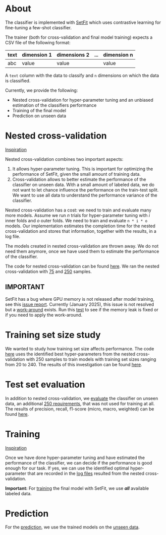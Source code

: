 # About

The classifier is implemented with [SetFit](https://huggingface.co/docs/setfit/index) which uses contrastive learning for fine-tuning a few-shot classifier.

The trainer (both for cross-validation and final model training) expects a CSV file of the following format:

| text | dimension 1 | dimensions 2 | ... | dimension n |
|------|-------------|--------------|-----|-------------|
| abc  | value       | value        |     | value       |

A `text` column with the data to classify and `n` dimensions on which the data is classified.

Currently, we provide the following:

 - Nested cross-validation for hyper-parameter tuning and an unbiased estimation of the classifiers performance
 - Training of the final model
 - Prediction on unseen data

# Nested cross-validation

[Inspiration](https://machinelearningmastery.com/nested-cross-validation-for-machine-learning-with-python/)

Nested cross-validation combines two important aspects:
 1. It allows hyper-parameter tuning. This is important for optimizing the performance of SetFit, given the small amount of training data.
 2. Cross-validation allows to better estimate the performance of the classifier on unseen data. With a small amount of labeled data, we do not want to let chance influence the performance on the train-test split. We want to use all data to understand the performance variance of the classifier.

Nested cross-validation has a cost: we need to train and evaluate many more models. Assume we run *n* trials for hyper-parameter tuning with *i* inner folds and *o* outer folds. We need to train and evaluate `n * i * o` models. Our implementation estimates the completion time for the nested cross-validation and stores that information, together with the results, in a log file.

The models created in nested cross-validation are thrown away. We do not need them anymore, once we have used them to estimate the performance of the classifier.

The code for nested cross-validation can be found [here](https://machinelearningmastery.com/nested-cross-validation-for-machine-learning-with-python/). We ran the nested cross-validation with [75](../data/cv_75_samples) and [250](../data/cv_250_samples) samples.

## IMPORTANT
SetFit has a bug where GPU memory is not released after model training, see this [issue report](https://github.com/huggingface/setfit/issues/567). Currently (January 2025), this issue is not resolved but a [work-around](https://github.com/huggingface/setfit/issues/567#issuecomment-2557352330) exists. Run this [test](./setfit_memory.py) to see if the memory leak is fixed or if you need to apply the work-around.

# Training set size study
We wanted to study how training set size affects performance. The code [here](training_set_size_study.py) uses the identified best hyper-parameters from the nested cross-validation with 250 samples to train models with training set sizes ranging from 20 to 240. The results of this investigation can be found [here](../data/training_set_size_study).

# Test set evaluation
In addition to nested cross-validation, we [evaluate](test_set_evaluation.py) the classifier on unseen data, an additional [250 requirements](../data/test_set_evaluation/SOLO_Iteration_2_data-Test_set.csv), that was not used for training at all. The results of precision, recall, f1-score (micro, macro, weighted) can be found [here](../data/test_set_evaluation/setfitclassifier/solo2_model20250630_evaluation.csv).

# Training

[Inspiration](https://machinelearningmastery.com/train-final-machine-learning-model/)

Once we have done hyper-parameter tuning and have estimated the performance of the classifier, we can decide if the performance is good enough for our task. If yes, we can use the identified optimal hyper-parameter that are recorded in the [log files](../data/cv_250_samples/200_50/) resulted from the nested cross-validation.

**Important:** For [training](./train.py) the final model with SetFit, we use ***all*** available labeled data.

# Prediction
For the [prediction](predict.py), we use the trained models on the [unseen data](../data/cv_250_samples/trvinfra_requirements_all_complete_250samples_predictions.xlsx).



